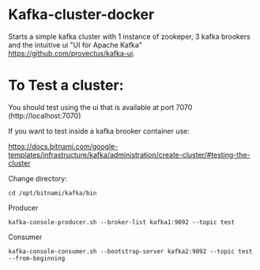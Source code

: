 # Kafka-cluster-docker

Starts a simple kafka cluster with 1 instance of zookeper, 3 kafka brookers and
the intuitive ui "UI for Apache Kafka" https://github.com/provectus/kafka-ui.

# To Test a cluster:


You should test using the ui that is available at port 7070 (http://localhost:7070)

If you want to test inside a kafka brooker container use:

https://docs.bitnami.com/google-templates/infrastructure/kafka/administration/create-cluster/#testing-the-cluster

Change directory:
```
cd /opt/bitnami/kafka/bin
```
Producer
```
kafka-console-producer.sh --broker-list kafka1:9092 --topic test
```
Consumer
```
kafka-console-consumer.sh --bootstrap-server kafka2:9092 --topic test --from-beginning
```